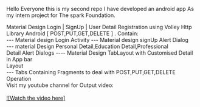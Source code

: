 Hello Everyone this is my second repo I have developed an android app As my intern project for The spark Foundation.

Material Design  Login | SignUp | User Detail Registration using Volley Http Library Android [ POST,PUT,GET,DELETE ] . 
Contain:
<br>--- Material design Login Activity
--- Material design signUp Alert Dialog<br>
--- material Design Personal Detail,Education Detail,Professional <br>
    Detail Alert Dialogs
---- Material Design TabLayout with Customised Detail in App bar <br>
     Layout<br>
---  Tabs Containing Fragments to deal with POST,PUT,GET,DELETE Operation<br>
      Visit my youtube channel for Output video:<br> </a><br>
      [![Watch the video here]](https://www.youtube.com/watch?v=3KXWYLMDWug)
      <br>
